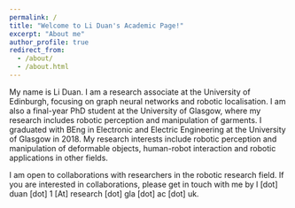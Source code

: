 ```yaml
---
permalink: /
title: "Welcome to Li Duan's Academic Page!"
excerpt: "About me"
author_profile: true
redirect_from: 
  - /about/
  - /about.html
---
```


My name is Li Duan. I am a research associate at the University of Edinburgh, focusing on graph neural networks and robotic localisation. I am also a final-year PhD student at the University of Glasgow, where my research includes robotic perception and manipulation of garments. I graduated with BEng in Electronic and Electric Engineering at the University of Glasgow in 2018. My research interests include robotic perception and manipulation of deformable objects, human-robot interaction and robotic applications in other fields.

I am open to collaborations with researchers in the robotic research field. If you are interested in collaborations, please get in touch with me by l [dot] duan [dot] 1 [At] research [dot] gla [dot] ac [dot] uk.
